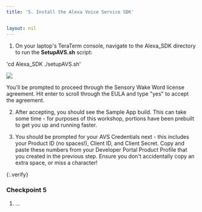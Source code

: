 ```yaml
---
title: '5. Install the Alexa Voice Service SDK'


layout: nil
---
```


1. On your laptop's TeraTerm console, navigate to the Alexa_SDK directory to run the **SetupAVS.sh** script:

'cd Alexa_SDK
./setupAVS.sh'

![](assets/____________.png)

You'll be prompted to proceed through the Sensory Wake Word license agreement.  Hit enter to scroll through the EULA and type "yes" to accept the agreement.

2. After accepting, you should see the Sample App build.  This can take some time - for purposes of this workshop, portions have been prebuilt to get you up and running faster.

3. You should be prompted for your AVS Credentials next - this includes your Product ID (no spaces!), Client ID, and Client Secret.  Copy and paste these numbers from your Developer Portal Product Profile that you created in the previous step.  Ensure you don't accidentally copy an extra space, or miss a character!


{:.verify}
### Checkpoint 5

1. ...
